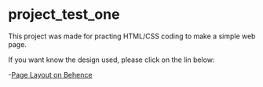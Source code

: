 # project_test_one

This project was made for practing HTML/CSS coding to make a simple web page.

If you want know the design used, please click on the lin below:


-[Page Layout on Behence](https://www.behance.net/gallery/117953879/project_test_one)
